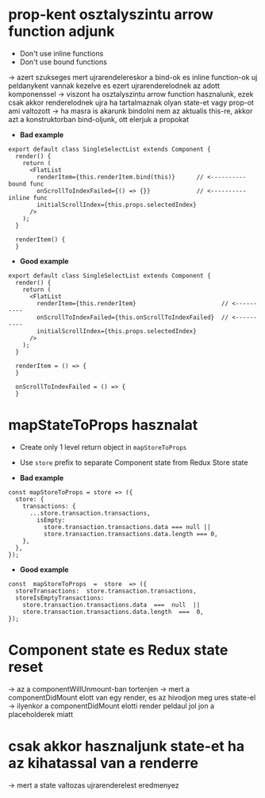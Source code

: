 
# prop-kent osztalyszintu arrow function adjunk

* Don't use inline functions
* Don't use bound functions

-> azert szukseges mert ujrarendelereskor a bind-ok es inline function-ok uj peldanykent vannak kezelve es ezert ujrarenderelodnek az adott komponenssel
-> viszont ha osztalyszintu arrow function hasznalunk, ezek csak akkor renderelodnek ujra ha tartalmaznak olyan state-et vagy prop-ot ami valtozott
-> ha masra is akarunk bindolni nem az aktualis this-re, akkor azt a konstruktorban bind-oljunk, ott elerjuk a propokat

* **Bad example**

```
export default class SingleSelectList extends Component {
  render() {
    return (
      <FlatList
        renderItem={this.renderItem.bind(this)}      // <---------- bound func
        onScrollToIndexFailed={() => {}}             // <---------- inline func
        initialScrollIndex={this.props.selectedIndex}
      />
    );
  }

  renderItem() {
  }
```

* **Good example**

```
export default class SingleSelectList extends Component {
  render() {
    return (
      <FlatList
        renderItem={this.renderItem}                        // <----------
        onScrollToIndexFailed={this.onScrollToIndexFailed}  // <----------
        initialScrollIndex={this.props.selectedIndex}
      />
    );
  }

  renderItem = () => {
  }

  onScrollToIndexFailed = () => {
  }
```

# mapStateToProps hasznalat

* Create only 1 level return object in `mapStoreToProps`
* Use `store` prefix to separate Component state from Redux Store state

* **Bad example**

```
const mapStoreToProps = store => ({
  store: {
    transactions: {
      ...store.transaction.transactions,
        isEmpty:
          store.transaction.transactions.data === null ||
          store.transaction.transactions.data.length === 0,
    },
  },
});
```

* **Good example**

```
const  mapStoreToProps  =  store  => ({
  storeTransactions:  store.transaction.transactions,
  storeIsEmptyTransactions:
    store.transaction.transactions.data  ===  null  ||
    store.transaction.transactions.data.length  ===  0,
});
```

# Component state es Redux state reset

-> az a componentWillUnmount-ban tortenjen
-> mert a componentDidMount elott van egy render, es az hivodjon meg ures state-el
-> ilyenkor a componentDidMount elotti render peldaul jol jon a placeholderek miatt

# csak akkor hasznaljunk state-et ha az kihatassal van a renderre

-> mert a state valtozas ujrarenderelest eredmenyez
